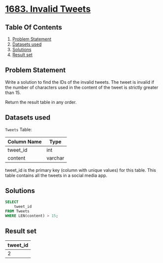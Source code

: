 # [1683. Invalid Tweets](https://leetcode.com/problems/invalid-tweets/description/)

## Table Of Contents
1. [Problem Statement]()
2. [Datasets used]()
3. [Solutions]()
4. [Result set]()

## Problem Statement

Write a solution to find the IDs of the invalid tweets. The tweet is invalid if the number of characters used in the content of the tweet is strictly greater than 15.

Return the result table in any order.

## Datasets used

```Tweets``` Table:

| Column Name    | Type    |
| -------------- | ------- |
| tweet_id       | int     |
| content        | varchar |

tweet_id is the primary key (column with unique values) for this table.
This table contains all the tweets in a social media app.

## Solutions

```sql
SELECT
    tweet_id
FROM Tweets
WHERE LEN(content) > 15;
```

## Result set

| tweet_id |
| -------- |
| 2        |